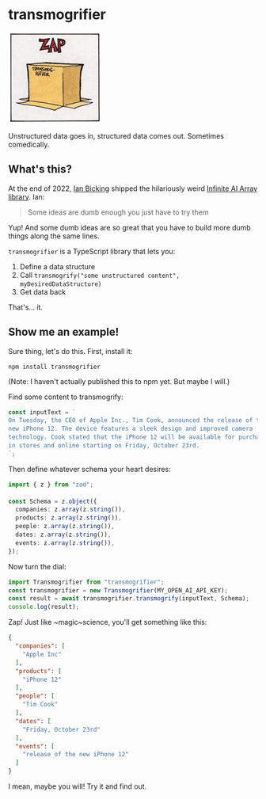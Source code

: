 # transmogrifier

![Scientific Progress Goes Boink](./docs/transmogrifier-zap.png)

Unstructured data goes in, structured data comes out. Sometimes comedically.

## What's this?

At the end of 2022, [Ian Bicking](https://ianbicking.org) shipped the hilariously weird [Infinite AI Array library](https://ianbicking.org/blog/2023/01/infinite-ai-array.html). Ian:

> Some ideas are dumb enough you just have to try them

Yup! And some dumb ideas are so great that you have to build more dumb things along the same lines.

`transmogrifier` is a TypeScript library that lets you:

1. Define a data structure
2. Call `transmogrify("some unstructured content", myDesiredDataStructure)`
3. Get data back

That's... it.

## Show me an example!

Sure thing, let's do this. First, install it:

```
npm install transmogrifier
```

(Note: I haven't actually published this to npm yet. But maybe I will.)

Find some content to transmogrify:

```typescript
const inputText = `
On Tuesday, the CEO of Apple Inc., Tim Cook, announced the release of the 
new iPhone 12. The device features a sleek design and improved camera 
technology. Cook stated that the iPhone 12 will be available for purchase 
in stores and online starting on Friday, October 23rd.
`;
```

Then define whatever schema your heart desires:

```typescript
import { z } from "zod";

const Schema = z.object({
  companies: z.array(z.string()),
  products: z.array(z.string()),
  people: z.array(z.string()),
  dates: z.array(z.string()),
  events: z.array(z.string()),
});
```

Now turn the dial:

```typescript
import Transmogrifier from "transmogrifier";
const transmogrifier = new Transmogrifier(MY_OPEN_AI_API_KEY);
const result = await transmogrifier.transmogrify(inputText, Schema);
console.log(result);
```

Zap! Just like ~magic~science, you'll get something like this:

```json
{
  "companies": [
    "Apple Inc"
  ],
  "products": [
    "iPhone 12"
  ],
  "people": [
    "Tim Cook"
  ],
  "dates": [
    "Friday, October 23rd"
  ],
  "events": [
    "release of the new iPhone 12"
  ]
}
```

I mean, maybe you will! Try it and find out.
